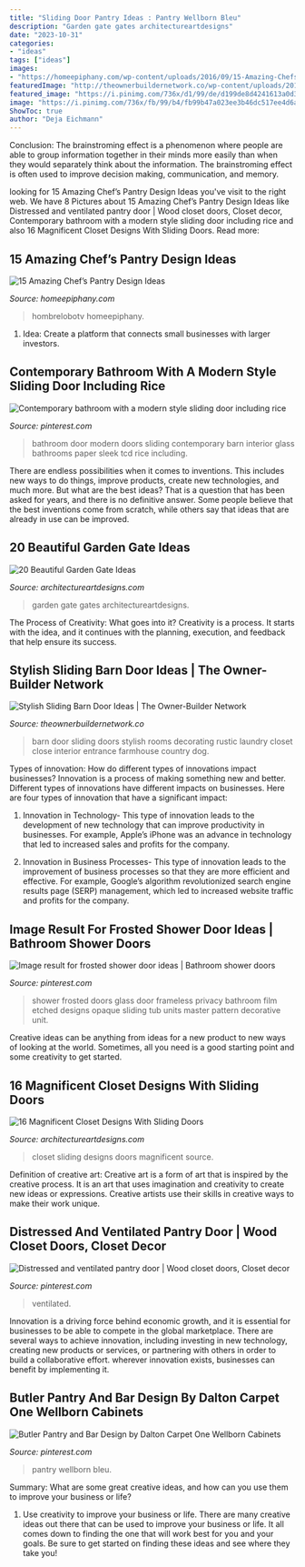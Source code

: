 ```yaml
---
title: "Sliding Door Pantry Ideas : Pantry Wellborn Bleu"
description: "Garden gate gates architectureartdesigns"
date: "2023-10-31"
categories:
- "ideas"
tags: ["ideas"]
images:
- "https://homeepiphany.com/wp-content/uploads/2016/09/15-Amazing-Chefs-Pantry-Design-Ideas-1-683x1024.jpg"
featuredImage: "http://theownerbuildernetwork.co/wp-content/uploads/2015/10/Sliding-Barn-Door-Ideas-1.jpg"
featured_image: "https://i.pinimg.com/736x/d1/99/de/d199de8d4241613a0d37a4f0a4e8a9c6.jpg"
image: "https://i.pinimg.com/736x/fb/99/b4/fb99b47a023ee3b46dc517ee4d6a85f4.jpg"
ShowToc: true
author: "Deja Eichmann"
---
```



Conclusion:
The brainstroming effect is a phenomenon where people are able to group information together in their minds more easily than when they would separately think about the information. The brainstroming effect is often used to improve decision making, communication, and memory.

	

		
looking for 15 Amazing Chef’s Pantry Design Ideas you've visit to the right web. We have 8 Pictures about 15 Amazing Chef’s Pantry Design Ideas like Distressed and ventilated pantry door | Wood closet doors, Closet decor, Contemporary bathroom with a modern style sliding door including rice and also 16 Magnificent Closet Designs With Sliding Doors. Read more:
		
    
## 15 Amazing Chef’s Pantry Design Ideas

<img loading=lazy src="https://homeepiphany.com/wp-content/uploads/2016/09/15-Amazing-Chefs-Pantry-Design-Ideas-1-683x1024.jpg" onerror="this.onerror=null;this.src='https://tse4.mm.bing.net/th?id=OIP.SIPgDpOWLwhD4P5F4eFwEwHaLG&amp;pid=15.1';" alt="15 Amazing Chef’s Pantry Design Ideas">

_Source: homeepiphany.com_

>hombrelobotv homeepiphany. 

	

1. Idea: Create a platform that connects small businesses with larger investors.

    
## Contemporary Bathroom With A Modern Style Sliding Door Including Rice

<img loading=lazy src="https://i.pinimg.com/736x/4c/39/1f/4c391f72383f6b17cd146668a37ab1b2.jpg" onerror="this.onerror=null;this.src='https://tse1.mm.bing.net/th?id=OIP.efvboGjdQosnXBYonGmBbgHaJ3&amp;pid=15.1';" alt="Contemporary bathroom with a modern style sliding door including rice">

_Source: pinterest.com_

>bathroom door modern doors sliding contemporary barn interior glass bathrooms paper sleek tcd rice including. 

	

There are endless possibilities when it comes to inventions. This includes new ways to do things, improve products, create new technologies, and much more. But what are the best ideas? That is a question that has been asked for years, and there is no definitive answer. Some people believe that the best inventions come from scratch, while others say that ideas that are already in use can be improved.

    
## 20 Beautiful Garden Gate Ideas

<img loading=lazy src="https://www.architectureartdesigns.com/wp-content/uploads/2013/03/Gates-ArchitectureArtDesigns-6.jpg" onerror="this.onerror=null;this.src='https://tse3.mm.bing.net/th?id=OIP.SGeevEAtPGw3-zs_8P6foQAAAA&amp;pid=15.1';" alt="20 Beautiful Garden Gate Ideas">

_Source: architectureartdesigns.com_

>garden gate gates architectureartdesigns. 

	

The Process of Creativity: What goes into it?
Creativity is a process. It starts with the idea, and it continues with the planning, execution, and feedback that help ensure its success.

    
## Stylish Sliding Barn Door Ideas | The Owner-Builder Network

<img loading=lazy src="http://theownerbuildernetwork.co/wp-content/uploads/2015/10/Sliding-Barn-Door-Ideas-1.jpg" onerror="this.onerror=null;this.src='https://tse3.mm.bing.net/th?id=OIP.dERCfLIANIeLyz4z6IminQHaJ4&amp;pid=15.1';" alt="Stylish Sliding Barn Door Ideas | The Owner-Builder Network">

_Source: theownerbuildernetwork.co_

>barn door sliding doors stylish rooms decorating rustic laundry closet close interior entrance farmhouse country dog. 

	

Types of innovation: How do different types of innovations impact businesses?
Innovation is a process of making something new and better. Different types of innovations have different impacts on businesses. Here are four types of innovation that have a significant impact:
1. Innovation in Technology- This type of innovation leads to the development of new technology that can improve productivity in businesses. For example, Apple’s iPhone was an advance in technology that led to increased sales and profits for the company.

2. Innovation in Business Processes- This type of innovation leads to the improvement of business processes so that they are more efficient and effective. For example, Google’s algorithm revolutionized search engine results page (SERP) management, which led to increased website traffic and profits for the company.


    
## Image Result For Frosted Shower Door Ideas | Bathroom Shower Doors

<img loading=lazy src="https://i.pinimg.com/736x/fb/99/b4/fb99b47a023ee3b46dc517ee4d6a85f4.jpg" onerror="this.onerror=null;this.src='https://tse1.mm.bing.net/th?id=OIP.AGTeVNW87WndnDyz2UlPWgAAAA&amp;pid=15.1';" alt="Image result for frosted shower door ideas | Bathroom shower doors">

_Source: pinterest.com_

>shower frosted doors glass door frameless privacy bathroom film etched designs opaque sliding tub units master pattern decorative unit. 

	

Creative ideas can be anything from ideas for a new product to new ways of looking at the world. Sometimes, all you need is a good starting point and some creativity to get started.

    
## 16 Magnificent Closet Designs With Sliding Doors

<img loading=lazy src="https://www.architectureartdesigns.com/wp-content/uploads/2016/06/6-14.jpg" onerror="this.onerror=null;this.src='https://tse2.mm.bing.net/th?id=OIP.CtY2e9VAKipbYqcJgKduSQHaJ3&amp;pid=15.1';" alt="16 Magnificent Closet Designs With Sliding Doors">

_Source: architectureartdesigns.com_

>closet sliding designs doors magnificent source. 

	

Definition of creative art:
Creative art is a form of art that is inspired by the creative process. It is an art that uses imagination and creativity to create new ideas or expressions. Creative artists use their skills in creative ways to make their work unique.

    
## Distressed And Ventilated Pantry Door | Wood Closet Doors, Closet Decor

<img loading=lazy src="https://i.pinimg.com/736x/d1/99/de/d199de8d4241613a0d37a4f0a4e8a9c6.jpg" onerror="this.onerror=null;this.src='https://tse2.mm.bing.net/th?id=OIP.lQPJtGYBBD09IJoJAiTt0wHaJ3&amp;pid=15.1';" alt="Distressed and ventilated pantry door | Wood closet doors, Closet decor">

_Source: pinterest.com_

>ventilated. 

	

Innovation is a driving force behind economic growth, and it is essential for businesses to be able to compete in the global marketplace. There are several ways to achieve innovation, including investing in new technology, creating new products or services, or partnering with others in order to build a collaborative effort. wherever innovation exists, businesses can benefit by implementing it.

    
## Butler Pantry And Bar Design By Dalton Carpet One Wellborn Cabinets

<img loading=lazy src="https://i.pinimg.com/736x/25/1f/e6/251fe6d244ca663b464d3966ad6eb944.jpg" onerror="this.onerror=null;this.src='https://tse3.mm.bing.net/th?id=OIP.OTmCVsAz7MsWo1ZCmxOmnQHaOD&amp;pid=15.1';" alt="Butler Pantry and Bar Design by Dalton Carpet One Wellborn Cabinets">

_Source: pinterest.com_

>pantry wellborn bleu. 

	

Summary: What are some great creative ideas, and how can you use them to improve your business or life?
1. Use creativity to improve your business or life.
There are many creative ideas out there that can be used to improve your business or life. It all comes down to finding the one that will work best for you and your goals. Be sure to get started on finding these ideas and see where they take you!

